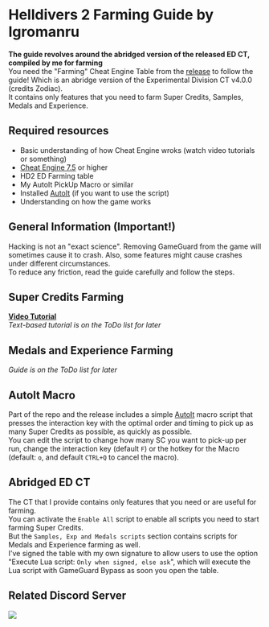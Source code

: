 # Helldivers 2 Farming Guide by Igromanru

**The guide revolves around the abridged version of the released ED CT, compiled by me for farming**  
You need the "Farming" Cheat Engine Table from the [release](https://github.com/igromanru/HD2-Farming-Guide/releases) to follow the guide!
Which is an abridge version of the Experimental Division CT v4.0.0 (credits Zodiac).  
It contains only features that you need to farm Super Credits, Samples, Medals and Experience.  

## Required resources
- Basic understanding of how Cheat Engine wroks (watch video tutorials or something)
- [Cheat Engine 7.5](https://mega.nz/file/HNFRBSrY#rj4oel3UuK9hoj1BtezRVbGhNJBo8mQ3EYl7ioFprcc) or higher
- HD2 ED Farming table
- My AutoIt PickUp Macro or similar
- Installed [AutoIt](https://www.autoitscript.com/site/autoit/downloads/) (if you want to use the script)
- Understanding on how the game works

## General Information (Important!)
Hacking is not an "exact science". Removing GameGuard from the game will sometimes cause it to crash. Also, some features might cause crashes under different circumstances.  
To reduce any friction, read the guide carefully and follow the steps.

## Super Credits Farming
**[Video Tutorial](https://www.youtube.com/watch?v=epMbesuXneA)**  
*Text-based tutorial is on the ToDo list for later*

## Medals and Experience Farming
*Guide is on the ToDo list for later*

## AutoIt Macro
Part of the repo and the release includes a simple [AutoIt](https://www.autoitscript.com/site/autoit/downloads/) macro script that presses the interaction key with the optimal order and timing to pick up as many Super Credits as possible, as quickly as possible.  
You can edit the script to change how many SC you want to pick-up per run, change the interaction key (default `F`) or the hotkey for the Macro (default: `o`, and default `CTRL+Q` to cancel the macro).


## Abridged ED CT
The CT that I provide contains only features that you need or are useful for farming.  
You can activate the  `Enable All` script to enable all scripts you need to start farming Super Credits.  
But the `Samples, Exp and Medals scripts` section contains scripts for Medals and Experience farming as well.  
I've signed the table with my own signature to allow users to use the option "Execute Lua script: `Only when signed, else ask`", which will execute the Lua script with GameGuard Bypass as soon you open the table.

## Related Discord Server
<a href="https://discord.gg/jmsAX8kjVJ"><img src='https://discordapp.com/api/guilds/1417474730906095626/widget.png?style=shield'></a>